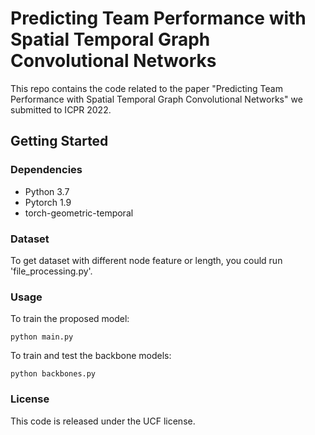 # Predicting Team Performance with Spatial Temporal Graph Convolutional Networks

This repo contains the code related to the paper "Predicting Team Performance with Spatial Temporal Graph Convolutional Networks" we submitted to ICPR 2022.

## Getting Started

### Dependencies

* Python 3.7
* Pytorch 1.9
* torch-geometric-temporal

### Dataset
To get dataset with different node feature or length, you could run 'file_processing.py'.

### Usage

To train the proposed model:
```
python main.py
```

To train and test the backbone models:
```
python backbones.py
```
### License
This code is released under the UCF license.
